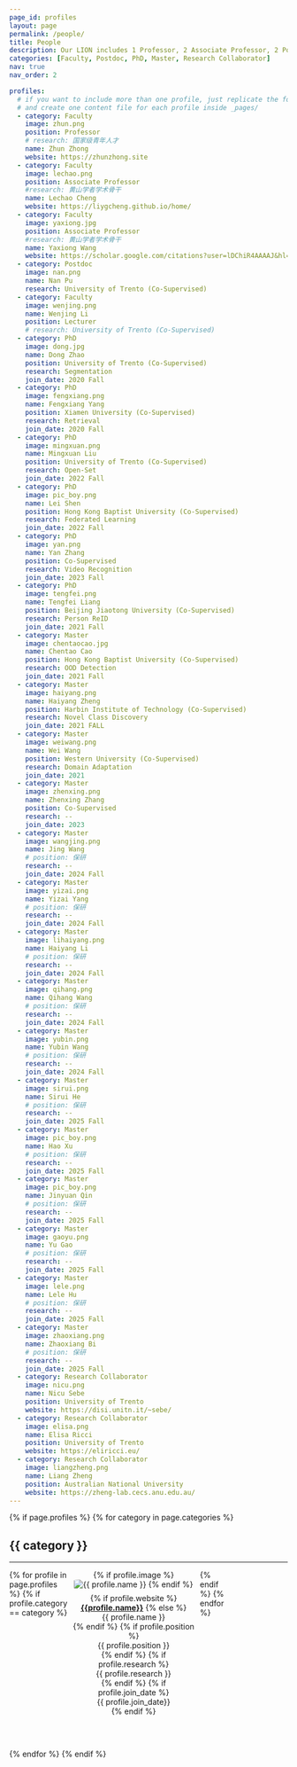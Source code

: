 ```yaml
---
page_id: profiles
layout: page
permalink: /people/
title: People
description: Our LION includes 1 Professor, 2 Associate Professor, 2 Postdocs, 5 PhD students and 9 Master students. We also closely collaborate with international senior researchers.
categories: [Faculty, Postdoc, PhD, Master, Research Collaborator]
nav: true
nav_order: 2

profiles:
  # if you want to include more than one profile, just replicate the following block
  # and create one content file for each profile inside _pages/
  - category: Faculty
    image: zhun.png
    position: Professor
    # research: 国家级青年人才
    name: Zhun Zhong
    website: https://zhunzhong.site
  - category: Faculty
    image: lechao.png
    position: Associate Professor
    #research: 黄山学者学术骨干
    name: Lechao Cheng
    website: https://liygcheng.github.io/home/
  - category: Faculty
    image: yaxiong.jpg
    position: Associate Professor
    #research: 黄山学者学术骨干
    name: Yaxiong Wang
    website: https://scholar.google.com/citations?user=lDChiR4AAAAJ&hl=zh-CN
  - category: Postdoc
    image: nan.png
    name: Nan Pu
    research: University of Trento (Co-Supervised)
  - category: Faculty
    image: wenjing.png
    name: Wenjing Li
    position: Lecturer
    # research: University of Trento (Co-Supervised)
  - category: PhD
    image: dong.jpg
    name: Dong Zhao
    position: University of Trento (Co-Supervised)
    research: Segmentation
    join_date: 2020 Fall
  - category: PhD
    image: fengxiang.png
    name: Fengxiang Yang
    position: Xiamen University (Co-Supervised)
    research: Retrieval
    join_date: 2020 Fall
  - category: PhD
    image: mingxuan.png
    name: Mingxuan Liu
    position: University of Trento (Co-Supervised)
    research: Open-Set
    join_date: 2022 Fall
  - category: PhD
    image: pic_boy.png
    name: Lei Shen
    position: Hong Kong Baptist University (Co-Supervised)
    research: Federated Learning
    join_date: 2022 Fall
  - category: PhD
    image: yan.png
    name: Yan Zhang
    position: Co-Supervised
    research: Video Recognition
    join_date: 2023 Fall
  - category: PhD
    image: tengfei.png
    name: Tengfei Liang
    position: Beijing Jiaotong University (Co-Supervised)
    research: Person ReID
    join_date: 2021 Fall
  - category: Master
    image: chentaocao.jpg
    name: Chentao Cao
    position: Hong Kong Baptist University (Co-Supervised)
    research: OOD Detection
    join_date: 2021 Fall
  - category: Master
    image: haiyang.png
    name: Haiyang Zheng
    position: Harbin Institute of Technology (Co-Supervised)
    research: Novel Class Discovery
    join_date: 2021 FALL
  - category: Master
    image: weiwang.png
    name: Wei Wang
    position: Western University (Co-Supervised)
    research: Domain Adaptation
    join_date: 2021
  - category: Master
    image: zhenxing.png
    name: Zhenxing Zhang
    position: Co-Supervised
    research: --
    join_date: 2023
  - category: Master
    image: wangjing.png
    name: Jing Wang
    # position: 保研
    research: --
    join_date: 2024 Fall
  - category: Master
    image: yizai.png
    name: Yizai Yang
    # position: 保研
    research: --
    join_date: 2024 Fall
  - category: Master
    image: lihaiyang.png
    name: Haiyang Li
    # position: 保研
    research: --
    join_date: 2024 Fall
  - category: Master
    image: qihang.png
    name: Qihang Wang
    # position: 保研
    research: --
    join_date: 2024 Fall
  - category: Master
    image: yubin.png
    name: Yubin Wang
    # position: 保研
    research: --
    join_date: 2024 Fall
  - category: Master
    image: sirui.png
    name: Sirui He
    # position: 保研
    research: --
    join_date: 2025 Fall
  - category: Master
    image: pic_boy.png
    name: Hao Xu
    # position: 保研
    research: --
    join_date: 2025 Fall
  - category: Master
    image: pic_boy.png
    name: Jinyuan Qin
    # position: 保研
    research: --
    join_date: 2025 Fall
  - category: Master
    image: gaoyu.png
    name: Yu Gao
    # position: 保研
    research: --
    join_date: 2025 Fall
  - category: Master
    image: lele.png
    name: Lele Hu
    # position: 保研
    research: --
    join_date: 2025 Fall
  - category: Master
    image: zhaoxiang.png
    name: Zhaoxiang Bi
    # position: 保研
    research: --
    join_date: 2025 Fall
  - category: Research Collaborator
    image: nicu.png
    name: Nicu Sebe
    position: University of Trento
    website: https://disi.unitn.it/~sebe/
  - category: Research Collaborator
    image: elisa.png
    name: Elisa Ricci
    position: University of Trento
    website: https://eliricci.eu/
  - category: Research Collaborator
    image: liangzheng.png
    name: Liang Zheng
    position: Australian National University
    website: https://zheng-lab.cecs.anu.edu.au/
---
```


<style>
  .category-section {
    margin-bottom: 60px;
  }
  .profile-grid {
    display: grid;
    grid-template-columns: repeat(5, 1fr);
    gap: 10px;
  }
  .profile {
    text-align: center;
    width: 220px;
  }
  .profile img {
    max-width: 100%;
    height: auto;
    border-radius: 10%;
  }
  .profile-info {
    margin-top: 8px;
  }
</style>


<div class="post">
  <article>
    {% if page.profiles %}
      {% for category in page.categories %}
        <div class="category-section">
          <h2>{{ category }}</h2>
          <hr />
          <div class="profile-grid">
            {% for profile in page.profiles %}
              {% if profile.category == category %}
                <div class="profile">
                  {% if profile.image %}
                    <img src="/assets/img/people/{{ profile.image }}" alt="{{ profile.name }}">
                  {% endif %}
                  <div class="profile-info">
                    {% if profile.website %}
                        <a href="{{profile.website}}" target="_blank"><b>{{profile.name}}</b></a>
                    {% else %}
                        <div>{{ profile.name }}</div>
                    {% endif %}
                    {% if profile.position %}
                        <div>{{ profile.position }}</div>
                    {% endif %}
                    {% if profile.research %}
                        <div>{{ profile.research }}</div>
                    {% endif %}
                    {% if profile.join_date %}
                        <div>{{ profile.join_date}}</div>
                    {% endif %}
                  </div>
                </div>
              {% endif %}
            {% endfor %}
          </div>
        </div>
      {% endfor %}
    {% endif %}
  </article>
</div>